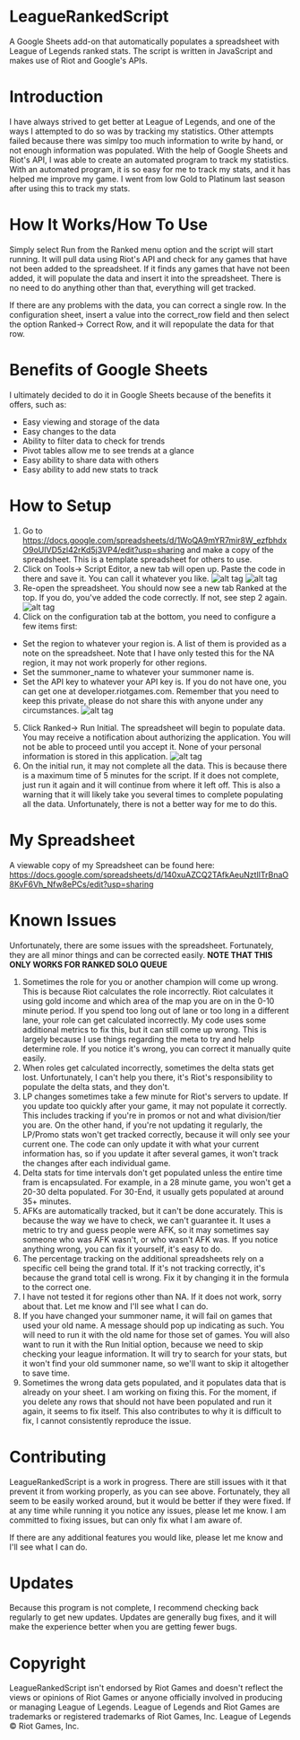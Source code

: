 # LeagueRankedScript
A Google Sheets add-on that automatically populates a spreadsheet with League of Legends ranked stats. The script is written in JavaScript and makes use of Riot and Google's APIs.

# Introduction
I have always strived to get better at League of Legends, and one of the ways I attempted to do so was by tracking my statistics. Other attempts failed because there was simlpy too much information to write by hand, or not enough information was populated. With the help of Google Sheets and Riot's API, I was able to create an automated program to track my statistics. With an automated program, it is so easy for me to track my stats, and it has helped me improve my game. I went from low Gold to Platinum last season after using this to track my stats.

# How It Works/How To Use
Simply select Run from the Ranked menu option and the script will start running. It will pull data using Riot's API and check for any games that have not been added to the spreadsheet. If it finds any games that have not been added, it will populate the data and insert it into the spreadsheet. There is no need to do anything other than that, everything will get tracked.

If there are any problems with the data, you can correct a single row. In the configuration sheet, insert a value into the correct_row field and then select the option Ranked-> Correct Row, and it will repopulate the data for that row.

# Benefits of Google Sheets
I ultimately decided to do it in Google Sheets because of the benefits it offers, such as:
* Easy viewing and storage of the data
* Easy changes to the data
* Ability to filter data to check for trends
* Pivot tables allow me to see trends at a glance
* Easy ability to share data with others
* Easy ability to add new stats to track

# How to Setup
1. Go to https://docs.google.com/spreadsheets/d/1WoQA9mYR7mir8W_ezfbhdxO9oUIVD5zl42rKd5j3VP4/edit?usp=sharing and make a copy of the spreadsheet. This is a template spreadsheet for others to use.
2. Click on Tools-> Script Editor, a new tab will open up. Paste the code in there and save it. You can call it whatever you like.
![alt tag](http://i.imgur.com/s4Rzz1A.png)
![alt tag](http://i.imgur.com/fatevSM.png)
3. Re-open the spreadsheet. You should now see a new tab Ranked at the top. If you do, you've added the code correctly. If not, see step 2 again.
![alt tag](http://i.imgur.com/L8Wq72a.png)
4. Click on the configuration tab at the bottom, you need to configure a few items first:
* Set the region to whatever your region is. A list of them is provided as a note on the spreadsheet. Note that I have only tested this for the NA region, it may not work properly for other regions.
* Set the summoner_name to whatever your summoner name is.
* Set the API key to whatever your API key is. If you do not have one, you can get one at developer.riotgames.com. Remember that you need to keep this private, please do not share this with anyone under any circumstances.
![alt tag](http://i.imgur.com/Rd28SSS.png)
5. Click Ranked-> Run Initial. The spreadsheet will begin to populate data. 
You may receive a notification about authorizing the application. You will not be able to proceed until you accept it. None of your personal information is stored in this application.
![alt tag](https://developers.google.com/apps-script/images/new-auth-2.png)
6. On the initial run, it may not complete all the data. This is because there is a maximum time of 5 minutes for the script. If it does not complete, just run it again and it will continue from where it left off. This is also a warning that it will likely take you several times to complete populating all the data. Unfortunately, there is not a better way for me to do this.

# My Spreadsheet
A viewable copy of my Spreadsheet can be found here:
https://docs.google.com/spreadsheets/d/140xuAZCQ2TAfkAeuNztlITrBnaO8KvF6Vh_Nfw8ePCs/edit?usp=sharing

# Known Issues
Unfortunately, there are some issues with the spreadsheet. Fortunately, they are all minor things and can be corrected easily.
**NOTE THAT THIS ONLY WORKS FOR RANKED SOLO QUEUE**

1. Sometimes the role for you or another champion will come up wrong. This is because Riot calculates the role incorrectly. Riot calculates it using gold income and which area of the map you are on in the 0-10 minute period. If you spend too long out of lane or too long in a different lane, your role can get calculated incorrectly. My code uses some additional metrics to fix this, but it can still come up wrong. This is largely because I use things regarding the meta to try and help determine role. If you notice it's wrong, you can correct it manually quite easily.
2. When roles get calculated incorrectly, sometimes the delta stats get lost. Unfortunately, I can't help you there, it's Riot's responsibility to populate the delta stats, and they don't.
3. LP changes sometimes take a few minute for Riot's servers to update. If you update too quickly after your game, it may not populate it correctly. This includes tracking if you're in promos or not and what division/tier you are. On the other hand, if you're not updating it regularly, the LP/Promo stats won't get tracked correctly, because it will only see your current one. The code can only update it with what your current information has, so if you update it after several games, it won't track the changes after each individual game.
4. Delta stats for time intervals don't get populated unless the entire time fram is encapsulated. For example, in a 28 minute game, you won't get a 20-30 delta populated. For 30-End, it usually gets populated at around 35+ minutes.
5. AFKs are automatically tracked, but it can't be done accurately. This is because the way we have to check, we can't guarantee it. It uses a metric to try and guess people were AFK, so it may sometimes say someone who was AFK wasn't, or who wasn't AFK was. If you notice anything wrong, you can fix it yourself, it's easy to do.
6. The percentage tracking on the additional spreadsheets rely on a specific cell being the grand total. If it's not tracking correctly, it's because the grand total cell is wrong. Fix it by changing it in the formula to the correct one.
7. I have not tested it for regions other than NA. If it does not work, sorry about that. Let me know and I'll see what I can do.
8. If you have changed your summoner name, it will fail on games that used your old name. A message should pop up indicating as such. You will need to run it with the old name for those set of games. You will also want to run it with the Run Initial option, because we need to skip checking your league information. It will try to search for your stats, but it won't find your old summoner name, so we'll want to skip it altogether to save time.
9. Sometimes the wrong data gets populated, and it populates data that is already on your sheet. I am working on fixing this. For the moment, if you delete any rows that should not have been populated and run it again, it seems to fix itself. This also contributes to why it is difficult to fix, I cannot consistently reproduce the issue. 

# Contributing
LeagueRankedScript is a work in progress. There are still issues with it that prevent it from working properly, as you can see above. Fortunately, they all seem to be easily worked around, but it would be better if they were fixed. If at any time while running it you notice any issues, please let me know. I am committed to fixing issues, but can only fix what I am aware of.

If there are any additional features you would like, please let me know and I'll see what I can do.

# Updates
Because this program is not complete, I recommend checking back regularly to get new updates. Updates are generally bug fixes, and it will make the experience better when you are getting fewer bugs.

# Copyright
LeagueRankedScript isn't endorsed by Riot Games and doesn't reflect the views or opinions of Riot Games or anyone officially involved in producing or managing League of Legends. League of Legends and Riot Games are trademarks or registered trademarks of Riot Games, Inc. League of Legends © Riot Games, Inc.
